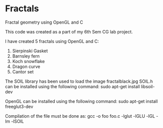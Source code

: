 # Fractals
Fractal geometry using OpenGL and C

This code was created as a part of my 6th Sem CG lab project.

I have created 5 fractals using OpenGL and C:
1. Sierpinski Gasket
2. Barnsley fern
3. Koch snowflake
4. Dragon curve
5. Cantor set

The SOIL library has been used to load the image fractalblack.jpg
SOIL.h can be installed using the following command:
sudo apt-get install libsoil-dev

OpenGL can be installed using the following command:
sudo apt-get install freeglut3-dev

Compilation of the file must be done as:
gcc -o foo foo.c -lglut -lGLU -lGL -lm -lSOIL
